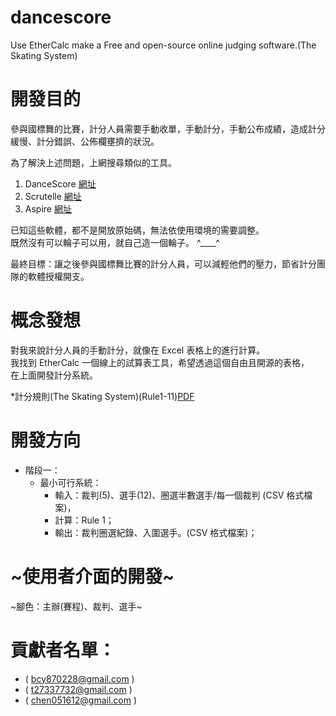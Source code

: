 # dancescore
Use EtherCalc make a Free and open-source online judging software.(The Skating System)

# 開發目的
參與國標舞的比賽，計分人員需要手動收單，手動計分，手動公布成績，造成計分緩慢、計分錯誤、公佈欄壅擠的狀況。

為了解決上述問題，上網搜尋類似的工具。
1. DanceScore [網址](https://dancescorelive.com/dancescore.php "DanceScore Project")
2. Scrutelle  [網址](http://www.scrutelle.info/ "Scrutelle V9")
3. Aspire     [網址](https://aspiresystem-tld.com/ "Aspire System")

已知這些軟體，都不是開放原始碼，無法依使用環境的需要調整。  
既然沒有可以輪子可以用，就自己造一個輪子。 ^____^

最終目標：讓之後參與國標舞比賽的計分人員，可以減輕他們的壓力，節省計分團隊的軟體授權開支。

# 概念發想
對我來說計分人員的手動計分，就像在 Excel 表格上的進行計算。  
我找到 EtherCalc 一個線上的試算表工具，希望透過這個自由且開源的表格，  
在上面開發計分系統。

*計分規則(The Skating System)(Rule1-11)[PDF](https://www.worlddancesport.org/Document/99473179446/The_Skating_System.pdf "The_Skating_System")

# 開發方向
- 階段一：
  - 最小可行系統：
    - 輸入：裁判(5)、選手(12)、圈選半數選手/每一個裁判 (CSV 格式檔案)，
    - 計算：Rule 1；
    - 輸出：裁判圈選紀錄、入圍選手。(CSV 格式檔案)；

# ~使用者介面的開發~
~腳色：主辦(賽程)、裁判、選手~
 

# 貢獻者名單：
* ( bcy870228@gmail.com )
* ( t27337732@gmail.com )
* ( chen051612@gmail.com )
